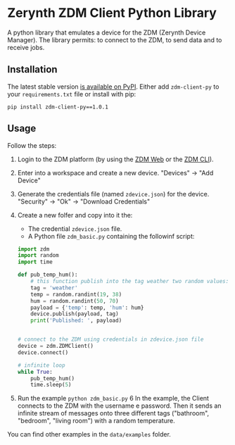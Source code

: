 # Zerynth ZDM Client Python Library

A python library that emulates a device for the  ZDM (Zerynth Device Manager).
The library permits: to connect to the ZDM, to send data and to receive jobs.

## Installation

The latest stable version [is available on PyPI](https://pypi.org/project/zdm-client-py/). Either add `zdm-client-py` to your `requirements.txt` file or install with pip:
```
pip install zdm-client-py==1.0.1
```
    
## Usage

Follow the steps:

1. Login to the ZDM platform (by using the [ZDM Web](https://zdm.zerynth.com) or the [ZDM CLI](https://www.zerynth.com/blog/docs/zdm/getting-started/the-zdm-command-line-interface/)).
2. Enter into a workspace and create a new device. "Devices" -> "Add Device"
3. Generate the credentials file (named `zdevice.json`) for the device. "Security" -> "Ok" -> "Download Credentials"
4. Create a new folfer and copy into it the:
    - The credential `zdevice.json` file. 
    - A Python file `zdm_basic.py` containing the followinf script:

    ```python
    import zdm
    import random
    import time

    def pub_temp_hum():
        # this function publish into the tag weather two random values: the temperature and the humidity
        tag = 'weather'
        temp = random.randint(19, 38)
        hum = random.randint(50, 70)
        payload = {'temp': temp, 'hum': hum}
        device.publish(payload, tag)
        print('Published: ', payload)


    # connect to the ZDM using credentials in zdevice.json file
    device = zdm.ZDMClient()
    device.connect()

    # infinite loop
    while True:
        pub_temp_hum()
        time.sleep(5)
    ```
  5. Run the example `python zdm_basic.py`
  6
In the example, the Client connects to the ZDM with the username e password.
Then it sends an infinite stream of messages onto three different tags ("bathroom", "bedroom", "living room") with a random temperature.

You can find other examples in the `data/examples` folder.


